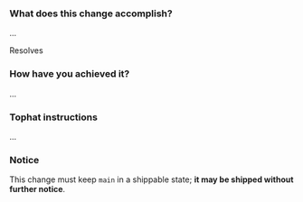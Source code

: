 ### What does this change accomplish?
...

Resolves <issues>

### How have you achieved it?
...

### Tophat instructions
...

### Notice

This change must keep `main` in a shippable state; **it may be shipped without further notice**.

<!--
Need help in filling this out? See the [guide](https://github.com/Shopify/android-testify/blob/main/CONTRIBUTING.md).
-->
